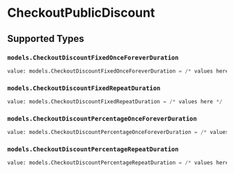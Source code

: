 # CheckoutPublicDiscount


## Supported Types

### `models.CheckoutDiscountFixedOnceForeverDuration`

```python
value: models.CheckoutDiscountFixedOnceForeverDuration = /* values here */
```

### `models.CheckoutDiscountFixedRepeatDuration`

```python
value: models.CheckoutDiscountFixedRepeatDuration = /* values here */
```

### `models.CheckoutDiscountPercentageOnceForeverDuration`

```python
value: models.CheckoutDiscountPercentageOnceForeverDuration = /* values here */
```

### `models.CheckoutDiscountPercentageRepeatDuration`

```python
value: models.CheckoutDiscountPercentageRepeatDuration = /* values here */
```

